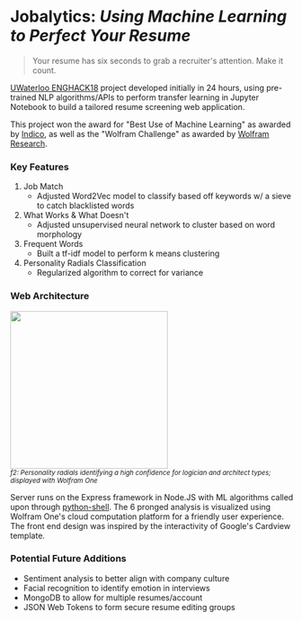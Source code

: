 # Jobalytics: _Using Machine Learning to Perfect Your Resume_

> Your resume has six seconds to grab a recruiter's attention. Make it count.

[UWaterloo ENGHACK18](http://enghack.uwaterloo.ca/) project developed initially in 24 hours, using pre-trained NLP algorithms/APIs to perform transfer learning in Jupyter Notebook to build a tailored resume screening web application. 

This project won the award for "Best Use of Machine Learning" as awarded by [Indico](https://indico.io/), as well as the "Wolfram Challenge" as awarded by [Wolfram Research](http://www.wolfram.com/).

### Key Features
<!--- Add GIF of Feature Screen  -->
1. Job Match
   - Adjusted Word2Vec model to classify based off keywords w/ a sieve to catch blacklisted words
2. What Works & What Doesn't
   - Adjusted unsupervised neural network to cluster based on word morphology
3. Frequent Words
   - Built a tf-idf model to perform k means clustering 
4. Personality Radials Classification
   - Regularized algorithm to correct for variance

### Web Architecture
<img src="https://github.com/charlielin99/Jobalytics/screenshots/Analysis.png?raw=true" height="280px"></img></br>
<sup>_f2: Personality radials identifying a high confidence for logician and architect types; displayed with Wolfram One_</sup>

Server runs on the Express framework in Node.JS with ML algorithms called upon through [python-shell](https://www.npmjs.com/package/python-shell). The 6 pronged analysis is visualized using Wolfram One's cloud computation platform for a friendly user experience. The front end design was inspired by the interactivity of Google's Cardview template. 

### Potential Future Additions
- Sentiment analysis to better align with company culture
- Facial recognition to identify emotion in interviews
- MongoDB to allow for multiple resumes/account
- JSON Web Tokens to form secure resume editing groups
